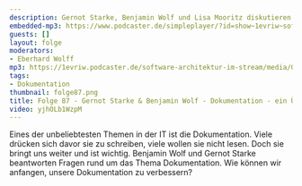 ```yaml
---
description: Gernot Starke, Benjamin Wolf und Lisa Mooritz diskutieren Software-Dokumentation.
embedded-mp3: https://www.podcaster.de/simpleplayer/?id=show~1evriw~software-architektur-im-stream~pod-d401ce32843649b2670a1b415a&v=1635697148
guests: []
layout: folge
moderators:
- Eberhard Wolff
mp3: https://1evriw.podcaster.de/software-architektur-im-stream/media/GernotStarkeBenjaminWolfDokumentation.mp3
tags:
- Dokumentation
thumbnail: folge87.png
title: Folge 87 - Gernot Starke & Benjamin Wolf - Dokumentation - ein Überblick
video: yjhOLb1WzpM
---
```


Eines der unbeliebtesten Themen in der IT ist die Dokumentation. Viele
drücken sich davor sie zu schreiben, viele wollen sie nicht
lesen. Doch sie bringt uns weiter und ist wichtig. Benjamin Wolf und
Gernot Starke beantworten Fragen rund um das Thema Dokumentation. Wie
können wir anfangen, unsere Dokumentation zu verbessern?

